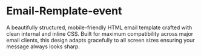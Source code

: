 # Email-Remplate-event
A beautifully structured, mobile-friendly HTML email template crafted with clean internal and inline CSS. Built for maximum compatibility across major email clients, this design adapts gracefully to all screen sizes ensuring your message always looks sharp. 
